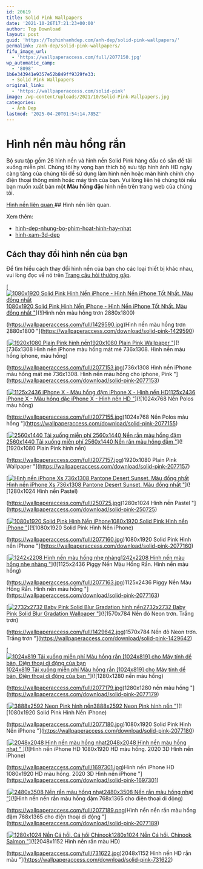 ```yaml
---
id: 20619
title: Solid Pink Wallpapers
date: '2021-10-26T17:21:23+00:00'
author: Top Download
layout: post
guid: 'https://Tophinhanhdep.com/anh-dep/solid-pink-wallpapers/'
permalink: /anh-dep/solid-pink-wallpapers/
fifu_image_url:
  - 'https://wallpaperaccess.com/full/2077150.jpg'
wp_automatic_camp:
  - '8098'
1b6e343941e9357e52b849ff9329fe33:
  - Solid Pink Wallpapers
original_link:
  - 'https://wallpaperaccess.com/solid-pink'
image: /wp-content/uploads/2021/10/Solid-Pink-Wallpapers.jpg
categories:
  - Ảnh Đẹp
lastmod: '2025-04-20T01:54:14.785Z'
---
```

# Hình nền màu hồng rắn

Bộ sưu tập gồm 26 hình nền và hình nền Solid Pink hàng đầu có sẵn để tải xuống miễn phí. Chúng tôi hy vọng bạn thích bộ sưu tập hình ảnh HD ngày càng tăng của chúng tôi để sử dụng làm hình nền hoặc màn hình chính cho điện thoại thông minh hoặc máy tính của bạn. Vui lòng liên hệ chúng tôi nếu bạn muốn xuất bản một **Màu hồng đặc** hình nền trên trang web của chúng tôi.

[Hình nền liên quan ](#related) ## Hình nền liên quan.

   
 Xem thêm:

   
- [hinh-dep-nhung-bo-phim-hoat-hinh-hay-nhat](https://tophinhanhdep.com/hinh-nen-dep/hinh-dep-nhung-bo-phim-hoat-hinh-hay-nhat/)
- [hinh-xam-3d-dep](https://tophinhanhdep.com/hinh-xam-dep/hinh-xam-3d-dep/)

## Cách thay đổi hình nền của bạn

Để tìm hiểu cách thay đổi hình nền của bạn cho các loại thiết bị khác nhau, vui lòng đọc về nó trên [Trang câu hỏi thường gặp](https://tophinhanhdep.com/faq/).

  
[[![1080x1920 Solid Pink Hình Nền iPhone - Hình Nền iPhone Tốt Nhất.  Màu đồng nhất](https://wallpaperaccess.com/full/2077150.jpg)1080x1920 Solid Pink Hình Nền iPhone - Hình Nền iPhone Tốt Nhất. Màu đồng nhất "](https://wallpaperaccess.com/download/solid-pink-2077150)](![Hình nền màu hồng trơn 2880x1800)

(https://wallpaperaccess.com/full/1429590.jpg)Hình nền màu hồng trơn 2880x1800 "](https://wallpaperaccess.com/download/solid-pink-1429590)

[[![1920x1080 Plain Pink hình nền](https://wallpaperaccess.com/full/2077152.jpg)1920x1080 Plain Pink Wallpaper "](https://wallpaperaccess.com/download/solid-pink-2077152)](![736x1308 Hình nền iPhone màu hồng mát mẻ 736x1308.  Hình nền màu hồng iphone, màu hồng)

(https://wallpaperaccess.com/full/2077153.jpg)736x1308 Hình nền iPhone màu hồng mát mẻ 736x1308. Hình nền màu hồng cho iphone, Pink "](https://wallpaperaccess.com/download/solid-pink-2077153)

[[![1125x2436 iPhone X - Màu hồng đậm iPhone X - Hình nền HD](https://wallpaperaccess.com/full/2077154.jpg)1125x2436 iPhone X - Màu hồng đặc iPhone X - Hình nền HD "](https://wallpaperaccess.com/download/solid-pink-2077154)](![1024x768 Nền Polos màu hồng)

(https://wallpaperaccess.com/full/2077155.jpg)1024x768 Nền Polos màu hồng "](https://wallpaperaccess.com/download/solid-pink-2077155)

[[![2560x1440 Tải xuống miễn phí 2560x1440 Nền rắn màu hồng đậm](https://wallpaperaccess.com/full/2077156.jpg)2560x1440 Tải xuống miễn phí 2560x1440 Nền rắn màu hồng đậm "](https://wallpaperaccess.com/download/solid-pink-2077156)](![1920x1080 Plain Pink hình nền)

(https://wallpaperaccess.com/full/2077157.jpg)1920x1080 Plain Pink Wallpaper "](https://wallpaperaccess.com/download/solid-pink-2077157)

[[![Hình nền iPhone Xs 736x1308 Pantone Desert Sunset.  Màu đồng nhất](https://wallpaperaccess.com/full/1306772.jpg)Hình nền iPhone Xs 736x1308 Pantone Desert Sunset. Màu đồng nhất "](https://wallpaperaccess.com/download/solid-pink-1306772)](![1280x1024 Hình nền Pastel)

(https://wallpaperaccess.com/full/250725.jpg)1280x1024 Hình nền Pastel "](https://wallpaperaccess.com/download/solid-pink-250725)

[[![1080x1920 Solid Pink Hình Nền iPhone](https://wallpaperaccess.com/full/2077159.jpg)1080x1920 Solid Pink Hình nền iPhone "](https://wallpaperaccess.com/download/solid-pink-2077159)](![1080x1920 Solid Pink Hình Nền iPhone)

(https://wallpaperaccess.com/full/2077160.jpg)1080x1920 Solid Pink Hình nền iPhone "](https://wallpaperaccess.com/download/solid-pink-2077160)

[[![1242x2208 Hình nền màu hồng nhẹ nhàng](https://wallpaperaccess.com/full/1614586.jpg)1242x2208 Hình nền màu hồng nhẹ nhàng "](https://wallpaperaccess.com/download/solid-pink-1614586)](![1125x2436 Piggy Nền Màu Hồng Rắn.  Hình nền màu hồng)

(https://wallpaperaccess.com/full/2077163.jpg)1125x2436 Piggy Nền Màu Hồng Rắn. Hình nền màu hồng "](https://wallpaperaccess.com/download/solid-pink-2077163)

[[![2732x2732 Baby Pink Solid Blur Gradation hình nền](https://wallpaperaccess.com/full/2077164.jpg)2732x2732 Baby Pink Solid Blur Gradation Wallpaper "](https://wallpaperaccess.com/download/solid-pink-2077164)](![1570x784 Nền đỏ Neon trơn.  Trắng trơn)

(https://wallpaperaccess.com/full/1429642.jpg)1570x784 Nền đỏ Neon trơn. Trắng trơn "](https://wallpaperaccess.com/download/solid-pink-1429642)

[[![1024x819 Tải xuống miễn phí Màu hồng rắn [1024x819] cho Máy tính để bàn, Điện thoại di động của bạn](https://wallpaperaccess.com/full/2077173.jpg)1024x819 Tải xuống miễn phí Màu hồng rắn \[1024x819\] cho Máy tính để bàn, Điện thoại di động của bạn "](https://wallpaperaccess.com/download/solid-pink-2077173)](![1280x1280 nền màu hồng)

(https://wallpaperaccess.com/full/2077179.jpg)1280x1280 nền màu hồng "](https://wallpaperaccess.com/download/solid-pink-2077179)

[[![3888x2592 Neon Pink hình nền](https://wallpaperaccess.com/full/1186341.jpg)3888x2592 Neon Pink hình nền "](https://wallpaperaccess.com/download/solid-pink-1186341)](![1080x1920 Solid Pink Hình Nền iPhone)

(https://wallpaperaccess.com/full/2077180.jpg)1080x1920 Solid Pink Hình Nền iPhone "](https://wallpaperaccess.com/download/solid-pink-2077180)

[[![2048x2048 Hình nền màu hồng nhạt](https://wallpaperaccess.com/full/2077181.jpg)2048x2048 Hình nền màu hồng nhạt " ](https://wallpaperaccess.com/download/solid-pink-2077181)](![Hình nền iPhone HD 1080x1920 HD màu hồng.  2020 3D Hình nền iPhone)

(https://wallpaperaccess.com/full/1697301.jpg)Hình nền iPhone HD 1080x1920 HD màu hồng. 2020 3D Hình nền iPhone "](https://wallpaperaccess.com/download/solid-pink-1697301)

[[![2480x3508 Nền rắn màu hồng nhạt](https://wallpaperaccess.com/full/2077186.jpg)2480x3508 Nền rắn màu hồng nhạt "](https://wallpaperaccess.com/download/solid-pink-2077186)](![Hình nền nền rắn màu hồng đậm 768x1365 cho điện thoại di động)

(https://wallpaperaccess.com/full/2077189.png)Hình nền nền rắn màu hồng đậm 768x1365 cho điện thoại di động "](https://wallpaperaccess.com/download/solid-pink-2077189)

[[![1280x1024 Nền Cá hồi.  Cá hồi Chinook](https://wallpaperaccess.com/full/2077190.jpg)1280x1024 Nền Cá hồi. Chinook Salmon "](https://wallpaperaccess.com/download/solid-pink-2077190)](![2048x1152 Hình nền rắn màu HD)

(https://wallpaperaccess.com/full/731622.jpg)2048x1152 Hình nền HD rắn màu "](https://wallpaperaccess.com/download/solid-pink-731622)
